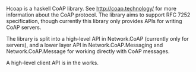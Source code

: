 Hcoap is a haskell CoAP library. See http://coap.technology/ for more information about the CoAP
protocol. The library aims to support RFC 7252 specification, though currently this library only
provides APIs for writing CoAP servers.

The library is split into a high-level API in Network.CoAP (currently only for servers), and a lower layer API in Network.CoAP.Messaging and Network.CoAP.Message for working directly with CoAP messages.

A high-level client API is in the works.
